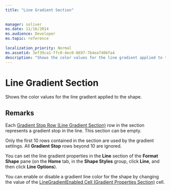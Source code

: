```yaml
---
title: "Line Gradient Section"
 
 
manager: soliver
ms.date: 11/16/2014
ms.audience: Developer
ms.topic: reference
 
localization_priority: Normal
ms.assetid: 3ef39ca1-ffc0-4ec0-8697-7b4ea7406fa4
description: "Shows the color values for the line gradient applied to the shape."
---
```


# Line Gradient Section

Shows the color values for the line gradient applied to the shape. 
  
## Remarks

Each [Gradient Stop Row (Line Gradient Section)](gradient-stop-row-line-gradient-section.md) row in the section represents a gradient stop in the line. This section can be empty. 
  
Only the first 10 rows contained in the section are used by the gradient settings. All **Gradient Stop** rows beyond 10 are ignored. 
  
You can set the line gradient properties in the **Line** section of the **Format Shape** pane (on the **Home** tab, in the **Shape Styles** group, click **Line**, and then click **Line Options**). 
  
You can enable or disable a gradient line color for the shape by changing the value of the [LineGradientEnabled Cell (Gradient Properties Section)](linegradientenabled-cell-gradient-properties-section.md) cell. 
  

